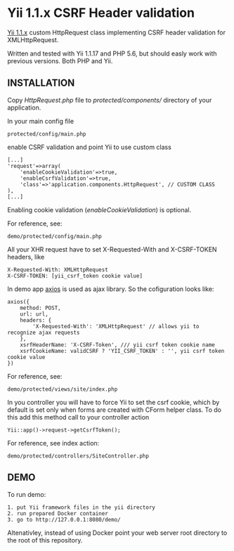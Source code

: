 Yii 1.1.x CSRF Header validation
================================

[Yii 1.1.x](https://github.com/yiisoft/yii) custom HttpRequest class implementing CSRF header validation for XMLHttpRequest. 

Written and tested with Yii 1.1.17 and PHP 5.6, but should easly work with previous versions. Both PHP and Yii.


INSTALLATION
------------
Copy *HttpRequest.php* file to *protected/components/* directory of your application.

In your main config file

    protected/config/main.php
    
enable CSRF validation and point Yii to use custom class

    [...]
    'request'=>array(
        'enableCookieValidation'=>true,
        'enableCsrfValidation'=>true,
        'class'=>'application.components.HttpRequest', // CUSTOM CLASS
    ),
    [...]

Enabling cookie validation (*enableCookieValidation*) is optional.

For reference, see:

    demo/protected/config/main.php

All your XHR request have to set X-Requested-With and X-CSRF-TOKEN headers, like

    X-Requested-With: XMLHttpRequest
    X-CSRF-TOKEN: [yii_csrf_token cookie value]

In demo app [axios](https://github.com/mzabriskie/axios) is used as ajax library. So the cofiguration looks like:

    axios({
        method: POST,
        url: url,
        headers: {
            'X-Requested-With': 'XMLHttpRequest' // allows yii to recognize ajax requests
        },
        xsrfHeaderName: 'X-CSRF-Token', /// yii csrf token cookie name
        xsrfCookieName: validCSRF ? 'YII_CSRF_TOKEN' : '', yii csrf token cookie value
    })

For reference, see:

    demo/protected/views/site/index.php
    
In you controller you will have to force Yii to set the csrf cookie, which by default is set only when forms are created with CForm helper class. To do this add this method call to your controller action

    Yii::app()->request->getCsrfToken();
            
For reference, see index action:

    demo/protected/controllers/SiteController.php
    

DEMO
----
To run demo:

    1. put Yii framework files in the yii directory
    2. run prepared Docker container
    3. go to http://127.0.0.1:8080/demo/

Altenativley, instead of using Docker point your web server root directory to the root of this repository.
